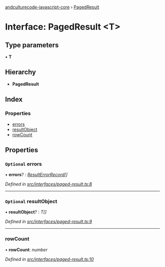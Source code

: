 [andculturecode-javascript-core](../README.md) › [PagedResult](pagedresult.md)

# Interface: PagedResult <**T**>

## Type parameters

▪ **T**

## Hierarchy

* **PagedResult**

## Index

### Properties

* [errors](pagedresult.md#optional-errors)
* [resultObject](pagedresult.md#optional-resultobject)
* [rowCount](pagedresult.md#rowcount)

## Properties

### `Optional` errors

• **errors**? : *[ResultErrorRecord](../classes/resulterrorrecord.md)[]*

*Defined in [src/interfaces/paged-result.ts:8](https://github.com/AndcultureCode/AndcultureCode.JavaScript.Core/blob/3b4702e/src/interfaces/paged-result.ts#L8)*

___

### `Optional` resultObject

• **resultObject**? : *T[]*

*Defined in [src/interfaces/paged-result.ts:9](https://github.com/AndcultureCode/AndcultureCode.JavaScript.Core/blob/3b4702e/src/interfaces/paged-result.ts#L9)*

___

###  rowCount

• **rowCount**: *number*

*Defined in [src/interfaces/paged-result.ts:10](https://github.com/AndcultureCode/AndcultureCode.JavaScript.Core/blob/3b4702e/src/interfaces/paged-result.ts#L10)*
